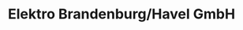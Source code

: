 ---
title: "Elektro Brandenburg/Havel GmbH"
url: /brandenburg-an-der-havel/elektro-brandenburg-havel-gmbh/
shop: Elektronik
---
